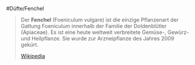 #Düfte/Fenchel
> Der **Fenchel** (Foeniculum vulgare) ist die einzige Pflanzenart der Gattung Foeniculum innerhalb der Familie der Doldenblütler (Apiaceae). Es ist eine heute weltweit verbreitete Gemüse-, Gewürz- und Heilpflanze. Sie wurde zur Arzneipflanze des Jahres 2009 gekürt.
>
> [Wikipedia](https://de.wikipedia.org/wiki/Fenchel)